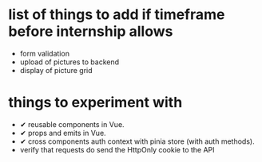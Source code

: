 # list of things to add if timeframe before internship allows
* form validation
* upload of pictures to backend
* display of picture grid

# things to experiment with
* ✔ reusable components in Vue.
* ✔ props and emits in Vue.
* ✔ cross components auth context with pinia store (with auth methods).
* verify that requests do send the HttpOnly cookie to the API